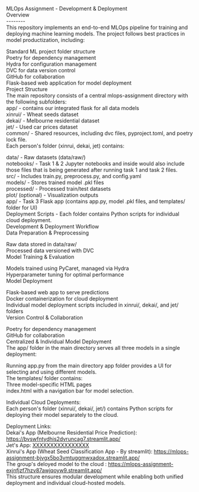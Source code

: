 MLOps Assignment - Development & Deployment<br>
Overview<br>
--------<br>
This repository implements an end-to-end MLOps pipeline for training and deploying machine learning models. The project follows best practices in model productization, including:<br>

Standard ML project folder structure<br>
Poetry for dependency management<br>
Hydra for configuration management<br>
DVC for data version control<br>
GitHub for collaboration<br>
Flask-based web application for model deployment<br>
Project Structure<br>
The main repository consists of a central mlops-assignment directory with the following subfolders:<br>
app/ - contains our integrated flask for all data models <br>
xinrui/ - Wheat seeds dataset<br>
dekai/ - Melbourne residential dataset<br>
jet/ - Used car prices dataset<br>
common/ - Shared resources, including dvc files, pyproject.toml, and poetry lock file.<br>
Each person's folder (xinrui, dekai, jet) contains:<br>

data/ - Raw datasets (data/raw/)<br>
notebooks/ - Task 1 & 2 Jupyter notebooks and inside would also include those files that is being generated after running task 1 and task 2 files.<br>
src/ - Includes train.py, preprocess.py, and config.yaml<br>
models/ - Stores trained model .pkl files<br>
processed/ - Processed train/test datasets<br>
plot/ (optional) - Visualization outputs<br>
app/ - Task 3 Flask app (contains app.py, model .pkl files, and templates/ folder for UI)<br>
Deployment Scripts - Each folder contains Python scripts for individual cloud deployment.<br>
Development & Deployment Workflow<br>
Data Preparation & Preprocessing<br>

Raw data stored in data/raw/<br>
Processed data versioned with DVC<br>
Model Training & Evaluation<br>

Models trained using PyCaret, managed via Hydra<br>
Hyperparameter tuning for optimal performance<br>
Model Deployment<br>

Flask-based web app to serve predictions<br>
Docker containerization for cloud deployment<br>
Individual model deployment scripts included in xinrui/, dekai/, and jet/ folders<br>
Version Control & Collaboration

Poetry for dependency management<br>
GitHub for collaboration<br>
Centralized & Individual Model Deployment<br>
The app/ folder in the main directory serves all three models in a single deployment:<br>

Running app.py from the main directory app folder provides a UI for selecting and using different models.<br>
The templates/ folder contains:<br>
Three model-specific HTML pages<br>
index.html with a navigation bar for model selection.<br>

Individual Cloud Deployments:<br>
Each person's folder (xinrui/, dekai/, jet/) contains Python scripts for deploying their model separately to the cloud.<br>

Deployment Links:<br>
Dekai's App (Melbourne Residential Price Prediction): https://bvswfntydhis2dvruncag7.streamlit.app/ <br>
Jet's App: [XXXXXXXXXXXXXXXX](https://mlops-assignment-jet.streamlit.app)<br>
Xinrui's App (Wheat Seed Classification App - By streamlit): https://mlops-assignment-bjvgx5bo3vmtuggmwxadox.streamlit.app/<br>
The group's deloyed model  to the cloud : https://mlops-assignment-exjnfjzf7hzv87awjqoyw9.streamlit.app/<br>
This structure ensures modular development while enabling both unified deployment and individual cloud-hosted models.<br>
